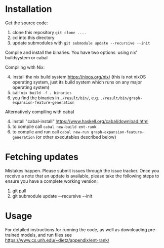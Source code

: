 # Installation

Get the source code:

1. clone this repository `git clone ....`
2. cd into this directory
3. update submodules with `git submodule update --recursive --init`

Compile and install the binaries. You have two options: using nix' buildsystem or cabal

Compiling with Nix: 

4. Install the nix build system  <https://nixos.org/nix/>  (this is not nixOS operating system, just its build system which runs on any major operating system)
5. call `nix build -f . binaries`
6. you find the binaries in `./result/bin/`, e.g. `./result/bin/graph-expansion-feature-generation`

Alternatively compiling with cabal

4. install "cabal-install" <https://www.haskell.org/cabal/download.html>
5. to compile call `cabal new-build ent-rank`
6. to compile and run call `cabal new-run graph-expansion-feature-generation` (or other executables described below)


# Fetching updates

Mistakes happen. Please submit issues through the issue tracker. Once you receive a note that an update is available, please take the following steps to ensure you have a complete working version:

1. git pull
2. git submodule update --recursive --init


# Usage

For detailed instructions for running the code, as well as downloading pre-trained models, and run files see <https://www.cs.unh.edu/~dietz/appendix/ent-rank/>


